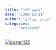 ```yaml
---
title: "جلسه ۱۳۹"
date: "1396-12-21"
author: "مریم بهزادی"
categories:
    - "sessions"
---
```

[![poster135](../../img/poster139.jpg)](../../img/poster139.jpg)